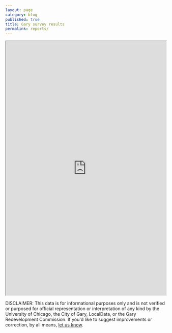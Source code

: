 ```yaml
---
layout: page
category: blog
published: true
title: Gary survey results
permalink: reports/
---
```


<iframe src="https://app.localdata.com/#projects/gary/reports" width="100%" id="iframe" style="height: 800px;"></iframe>

<p>DISCLAIMER: This data is for informational purposes only and is not verified or purposed for official representation or interpretation of any kind by the University of Chicago, the City of Gary, LocalData, or the Gary Redevelopment Commission.  If you'd like to suggest improvements or correction, by all means, <a href="../about">let us know</a>.</p>
